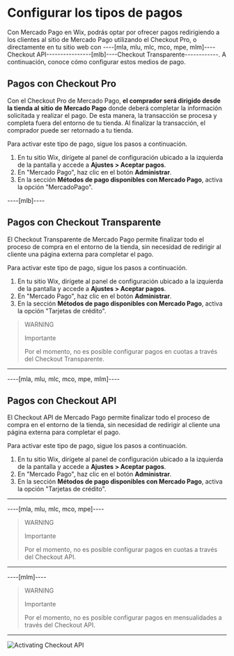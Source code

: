 # Configurar los tipos de pagos

Con Mercado Pago en Wix, podrás optar por ofrecer pagos redirigiendo a los clientes al sitio de Mercado Pago utilizando el Checkout Pro, o directamente en tu sitio web con ----[mla, mlu, mlc, mco, mpe, mlm]----Checkout API----------------[mlb]----Checkout Transparente------------. A continuación, conoce cómo configurar estos medios de pago.

## Pagos con Checkout Pro 

Con el Checkout Pro de Mercado Pago, **el comprador será dirigido desde la tienda al sitio de Mercado Pago** donde deberá completar la información solicitada y realizar el pago. De esta manera, la transacción se procesa y completa fuera del entorno de tu tienda. Al finalizar la transacción, el comprador puede ser retornado a tu tienda.

Para activar este tipo de pago, sigue los pasos a continuación.

1. En tu sitio Wix, dirígete al panel de configuración ubicado a la izquierda de la pantalla y accede a **Ajustes > Aceptar pagos**.
1. En "Mercado Pago", haz clic en el botón **Administrar**.
1. En la sección **Métodos de pago disponibles con Mercado Pago**, activa la opción "MercadoPago".

----[mlb]----
## Pagos con Checkout Transparente

El Checkout Transparente de Mercado Pago permite finalizar todo el proceso de compra en el entorno de la tienda, sin necesidad de redirigir al cliente una página externa para completar el pago.

Para activar este tipo de pago, sigue los pasos a continuación.

1. En tu sitio Wix, dirígete al panel de configuración ubicado a la izquierda de la pantalla y accede a **Ajustes > Aceptar pagos**.
1. En "Mercado Pago", haz clic en el botón **Administrar**.
1. En la sección **Métodos de pago disponibles con Mercado Pago**, activa la opción "Tarjetas de crédito".

> WARNING
>
> Importante
>
> Por el momento, no es posible configurar pagos en cuotas a través del Checkout Transparente.

------------
----[mla, mlu, mlc, mco, mpe, mlm]----
## Pagos con Checkout API

El Checkout API de Mercado Pago permite finalizar todo el proceso de compra en el entorno de la tienda, sin necesidad de redirigir al cliente una página externa para completar el pago.

Para activar este tipo de pago, sigue los pasos a continuación.

1. En tu sitio Wix, dirígete al panel de configuración ubicado a la izquierda de la pantalla y accede a **Ajustes > Aceptar pagos**.
1. En "Mercado Pago", haz clic en el botón **Administrar**.
1. En la sección **Métodos de pago disponibles con Mercado Pago**, activa la opción "Tarjetas de crédito".
------------
----[mla, mlu, mlc, mco, mpe]----
> WARNING
>
> Importante
>
> Por el momento, no es posible configurar pagos en cuotas a través del Checkout API.

------------
----[mlm]----
> WARNING
>
> Importante
>
> Por el momento, no es posible configurar pagos en mensualidades a través del Checkout API.

------------

![Activating Checkout API](/images/wix/activacion-choapi.gif)